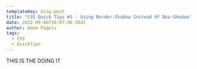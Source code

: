 ```yaml
---
templateKey: blog-post
title: "CSS Quick Tips #1 - Using Border-Shadow Instead Of Box-Shadow"
date: 2022-09-06T18:07:08.504Z
author: Adam Pagels
tags:
  - CSS
  - QuickTips
---
```

THIS IS THE DOING IT